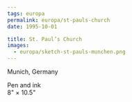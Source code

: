 ```yaml
---
tags: europa
permalink: europa/st-pauls-church
date: 1995-10-01

title: St. Paul’s Church
images:
  - europa/sketch-st-pauls-munchen.png
---
```

Munich, Germany

Pen and ink  
8" × 10.5"
